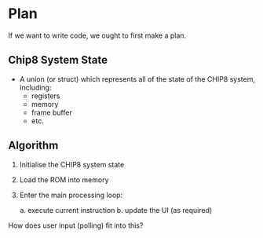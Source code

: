 # Plan

If we want to write code, we ought to first make a plan.

## Chip8 System State

- A union (or struct) which represents all of the state of the CHIP8 system, including:
	- registers
	- memory
	- frame buffer
	- etc.

## Algorithm

1. Initialise the CHIP8 system state

2. Load the ROM into memory

3. Enter the main processing loop:

	a. execute current instruction
	b. update the UI (as required)

How does user input (polling) fit into this?